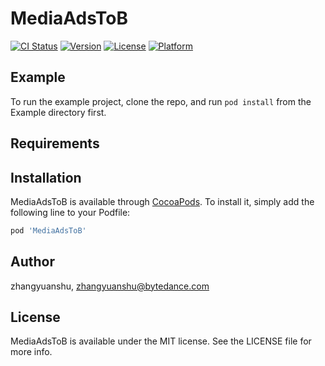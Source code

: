 # MediaAdsToB

[![CI Status](https://img.shields.io/travis/zhangyuanshu/MediaAdsToB.svg?style=flat)](https://travis-ci.org/zhangyuanshu/MediaAdsToB)
[![Version](https://img.shields.io/cocoapods/v/MediaAdsToB.svg?style=flat)](https://cocoapods.org/pods/MediaAdsToB)
[![License](https://img.shields.io/cocoapods/l/MediaAdsToB.svg?style=flat)](https://cocoapods.org/pods/MediaAdsToB)
[![Platform](https://img.shields.io/cocoapods/p/MediaAdsToB.svg?style=flat)](https://cocoapods.org/pods/MediaAdsToB)

## Example

To run the example project, clone the repo, and run `pod install` from the Example directory first.

## Requirements

## Installation

MediaAdsToB is available through [CocoaPods](https://cocoapods.org). To install
it, simply add the following line to your Podfile:

```ruby
pod 'MediaAdsToB'
```

## Author

zhangyuanshu, zhangyuanshu@bytedance.com

## License

MediaAdsToB is available under the MIT license. See the LICENSE file for more info.
